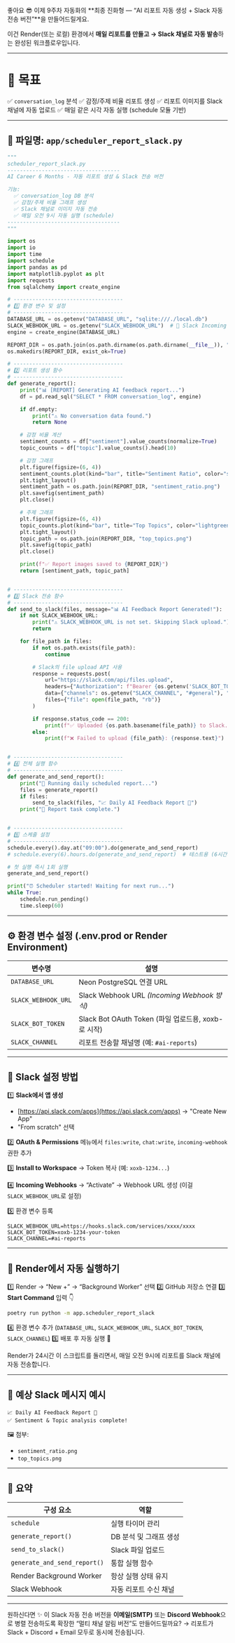 좋아요 😎
이제 9주차 자동화의 **최종 진화형 — “AI 리포트 자동 생성 + Slack 자동 전송 버전”**을 만들어드릴게요.

이건 Render(또는 로컬) 환경에서 **매일 리포트를 만들고 → Slack 채널로 자동 발송**하는 완성된 워크플로우입니다.

---

# 🧭 목표

✅ `conversation_log` 분석
✅ 감정/주제 비율 리포트 생성
✅ 리포트 이미지를 Slack 채널에 자동 업로드
✅ 매일 같은 시각 자동 실행 (schedule 모듈 기반)

---

## 📁 **파일명:** `app/scheduler_report_slack.py`

```python
"""
scheduler_report_slack.py
------------------------------------
AI Career 6 Months - 자동 리포트 생성 & Slack 전송 버전

기능:
  ✅ conversation_log DB 분석
  ✅ 감정/주제 비율 그래프 생성
  ✅ Slack 채널로 이미지 자동 전송
  ✅ 매일 오전 9시 자동 실행 (schedule)
------------------------------------
"""

import os
import io
import time
import schedule
import pandas as pd
import matplotlib.pyplot as plt
import requests
from sqlalchemy import create_engine

# -----------------------------------
# 1️⃣ 환경 변수 및 설정
# -----------------------------------
DATABASE_URL = os.getenv("DATABASE_URL", "sqlite:///./local.db")
SLACK_WEBHOOK_URL = os.getenv("SLACK_WEBHOOK_URL")  # 🔑 Slack Incoming Webhook
engine = create_engine(DATABASE_URL)

REPORT_DIR = os.path.join(os.path.dirname(os.path.dirname(__file__)), "reports")
os.makedirs(REPORT_DIR, exist_ok=True)

# -----------------------------------
# 2️⃣ 리포트 생성 함수
# -----------------------------------
def generate_report():
    print("📊 [REPORT] Generating AI feedback report...")
    df = pd.read_sql("SELECT * FROM conversation_log", engine)

    if df.empty:
        print("⚠️ No conversation data found.")
        return None

    # 감정 비율 계산
    sentiment_counts = df["sentiment"].value_counts(normalize=True)
    topic_counts = df["topic"].value_counts().head(10)

    # 감정 그래프
    plt.figure(figsize=(6, 4))
    sentiment_counts.plot(kind="bar", title="Sentiment Ratio", color="skyblue")
    plt.tight_layout()
    sentiment_path = os.path.join(REPORT_DIR, "sentiment_ratio.png")
    plt.savefig(sentiment_path)
    plt.close()

    # 주제 그래프
    plt.figure(figsize=(6, 4))
    topic_counts.plot(kind="bar", title="Top Topics", color="lightgreen")
    plt.tight_layout()
    topic_path = os.path.join(REPORT_DIR, "top_topics.png")
    plt.savefig(topic_path)
    plt.close()

    print(f"✅ Report images saved to {REPORT_DIR}")
    return [sentiment_path, topic_path]


# -----------------------------------
# 3️⃣ Slack 전송 함수
# -----------------------------------
def send_to_slack(files, message="📊 AI Feedback Report Generated!"):
    if not SLACK_WEBHOOK_URL:
        print("⚠️ SLACK_WEBHOOK_URL is not set. Skipping Slack upload.")
        return

    for file_path in files:
        if not os.path.exists(file_path):
            continue

        # Slack의 file upload API 사용
        response = requests.post(
            url="https://slack.com/api/files.upload",
            headers={"Authorization": f"Bearer {os.getenv('SLACK_BOT_TOKEN')}"},
            data={"channels": os.getenv("SLACK_CHANNEL", "#general"), "initial_comment": message},
            files={"file": open(file_path, "rb")}
        )

        if response.status_code == 200:
            print(f"✅ Uploaded {os.path.basename(file_path)} to Slack.")
        else:
            print(f"❌ Failed to upload {file_path}: {response.text}")


# -----------------------------------
# 4️⃣ 전체 실행 함수
# -----------------------------------
def generate_and_send_report():
    print("🚀 Running daily scheduled report...")
    files = generate_report()
    if files:
        send_to_slack(files, "📈 Daily AI Feedback Report 📅")
    print("🧾 Report task complete.")


# -----------------------------------
# 5️⃣ 스케줄 설정
# -----------------------------------
schedule.every().day.at("09:00").do(generate_and_send_report)
# schedule.every(6).hours.do(generate_and_send_report)  # 테스트용 (6시간마다)

# 첫 실행 즉시 1회 실행
generate_and_send_report()

print("⏰ Scheduler started! Waiting for next run...")
while True:
    schedule.run_pending()
    time.sleep(60)
```

---

## ⚙️ **환경 변수 설정 (.env.prod or Render Environment)**

| 변수명                 | 설명                                         |
| ------------------- | ------------------------------------------ |
| `DATABASE_URL`      | Neon PostgreSQL 연결 URL                     |
| `SLACK_WEBHOOK_URL` | Slack Webhook URL *(Incoming Webhook 방식)*  |
| `SLACK_BOT_TOKEN`   | Slack Bot OAuth Token (파일 업로드용, xoxb-로 시작) |
| `SLACK_CHANNEL`     | 리포트 전송할 채널명 (예: `#ai-reports`)             |

---

## 🧰 **Slack 설정 방법**

1️⃣ **Slack에서 앱 생성**

* [https://api.slack.com/apps](https://api.slack.com/apps) → "Create New App"
* "From scratch" 선택

2️⃣ **OAuth & Permissions** 메뉴에서
`files:write`, `chat:write`, `incoming-webhook` 권한 추가

3️⃣ **Install to Workspace** → Token 복사 (예: `xoxb-1234...`)

4️⃣ **Incoming Webhooks** → “Activate” → Webhook URL 생성
(이걸 `SLACK_WEBHOOK_URL`로 설정)

5️⃣ 환경 변수 등록

```
SLACK_WEBHOOK_URL=https://hooks.slack.com/services/xxxx/xxxx
SLACK_BOT_TOKEN=xoxb-1234-your-token
SLACK_CHANNEL=#ai-reports
```

---

## 🧩 **Render에서 자동 실행하기**

1️⃣ Render → “New +” → “Background Worker” 선택
2️⃣ GitHub 저장소 연결
3️⃣ **Start Command** 입력 👇

```bash
poetry run python -m app.scheduler_report_slack
```

4️⃣ 환경 변수 추가 (`DATABASE_URL`, `SLACK_WEBHOOK_URL`, `SLACK_BOT_TOKEN`, `SLACK_CHANNEL`)
5️⃣ 배포 후 자동 실행 🎉

Render가 24시간 이 스크립트를 돌리면서,
매일 오전 9시에 리포트를 Slack 채널에 자동 전송합니다.

---

## 🧾 **예상 Slack 메시지 예시**

```
📈 Daily AI Feedback Report 📅
✅ Sentiment & Topic analysis complete!
```

🖼️ 첨부:

* `sentiment_ratio.png`
* `top_topics.png`

---

## 🧠 **요약**

| 구성 요소                        | 역할             |
| ---------------------------- | -------------- |
| `schedule`                   | 실행 타이머 관리      |
| `generate_report()`          | DB 분석 및 그래프 생성 |
| `send_to_slack()`            | Slack 파일 업로드   |
| `generate_and_send_report()` | 통합 실행 함수       |
| Render Background Worker     | 항상 실행 상태 유지    |
| Slack Webhook                | 자동 리포트 수신 채널   |

---

원하신다면 ✨
이 Slack 자동 전송 버전을 **이메일(SMTP)** 또는 **Discord Webhook**으로
병렬 전송하도록 확장한 “멀티 채널 알림 버전”도 만들어드릴까요?
→ 리포트가 Slack + Discord + Email 모두로 동시에 전송됩니다.
